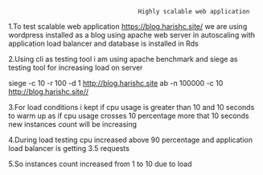                                         Highly scalable web application


1.To  test scalable web application https://blog.harishc.site/ we  are using wordpress installed as a blog using apache web server in autoscaling with application load balancer and database is installed in Rds

2.Using cli as testing tool i am using apache benchmark and siege as testing tool for increasing load on server

siege -c 10 -r 100 -d 1 http://blog.harishc.site
ab -n 100000 -c 10 http://blog.harishc.site//

3.For load conditions i kept if cpu usage is greater than 10 and 10 seconds to warm up as if cpu usage crosses 10 percentage more that 10 seconds new instances count will be increasing 

4.During load testing cpu increased above 90 percentage and application  load balancer is getting 3.5 requests

5.So instances count increased from 1 to 10 due to load 


